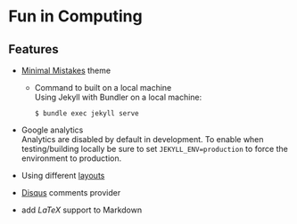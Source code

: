 # Fun in Computing
<!-- The code repository for [www.funincomputing.com](https://www.funincomputing.com). -->


## Features

- [Minimal Mistakes](https://mmistakes.github.io/minimal-mistakes/) theme 
    - Command to built on a local machine\
        Using Jekyll with Bundler on a local machine:
        ```
        $ bundle exec jekyll serve
        ```

- Google analytics\
Analytics are disabled by default in development. To enable when testing/building locally be sure to set `JEKYLL_ENV=production` to force the environment to production.

- Using different [layouts](https://mmistakes.github.io/minimal-mistakes/docs/layouts/#home-page-layout)

- [Disqus](https://disqus.com/) comments provider
- add _LaTeX_ support to Markdown